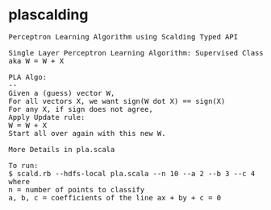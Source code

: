 plascalding
===========
<pre>
Perceptron Learning Algorithm using Scalding Typed API

Single Layer Perceptron Learning Algorithm: Supervised Classification
aka W = W + X

PLA Algo:
--
Given a (guess) vector W,
For all vectors X, we want sign(W dot X) == sign(X)
For any X, if sign does not agree,
Apply Update rule:
W = W + X
Start all over again with this new W.

More Details in pla.scala

To run: 
$ scald.rb --hdfs-local pla.scala --n 10 --a 2 --b 3 --c 4
where 
n = number of points to classify
a, b, c = coefficients of the line ax + by + c = 0
